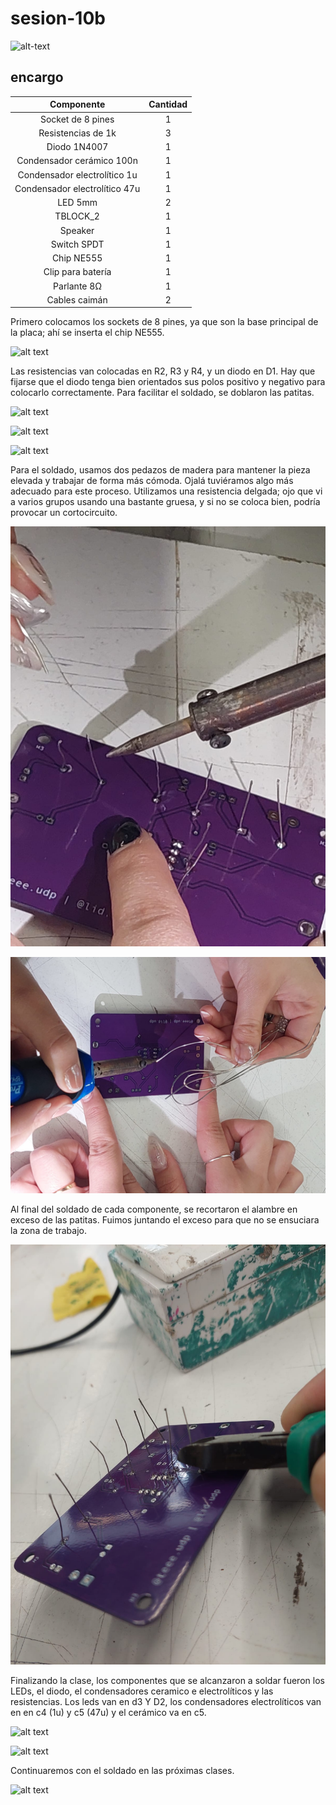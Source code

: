 # sesion-10b


![alt-text](./archivos/tme-10b-apunte.png)

## encargo



|           Componente          | Cantidad |
|:-----------------------------:|:--------:|
| Socket de 8 pines             | 1        |
| Resistencias de 1k            | 3        |
| Diodo 1N4007                  | 1        |
| Condensador cerámico 100n     | 1        |
| Condensador electrolítico 1u  | 1        |
| Condensador electrolítico 47u | 1        |
| LED 5mm                       | 2        |
| TBLOCK_2                      | 1        |
| Speaker                       | 1        |
| Switch SPDT                   | 1        |
| Chip NE555                    | 1        |
| Clip para batería             | 1        |
| Parlante 8Ω                   | 1        |
| Cables caimán                 | 2        |



Primero colocamos los sockets de 8 pines, ya que son la base principal de la placa; ahí se inserta el chip NE555.

![alt text](./archivos/tarejta-sola-entera.jpeg)

Las resistencias van colocadas en R2, R3 y R4, y un diodo en D1. Hay que fijarse que el diodo tenga bien orientados sus polos positivo y negativo para colocarlo correctamente. Para facilitar el soldado, se doblaron las patitas.

![alt text](./archivos/tarjeta-con-dedosyclip-diagonal.jpeg)

![alt text](./archivos/tarjeta-con-dedos-entera.jpeg)

![alt text](./archivos/tarjeta-morada-acostada-condospinzasmetalicas.jpeg)

Para el soldado, usamos dos pedazos de madera para mantener la pieza elevada y trabajar de forma más cómoda. Ojalá tuviéramos algo más adecuado para este proceso. Utilizamos una resistencia delgada; ojo que vi a varios grupos usando una bastante gruesa, y si no se coloca bien, podría provocar un cortocircuito.

![alt text](./archivos/hombreconlentes-manipulandolatarjetaconunguanteyundestornilladorparecejpg.jpeg)

![alt text](./archivos/tarjeta-morada-acostada-hilometalicosostenidopordedosconguantes.jpeg)

Al final del soldado de cada componente, se recortaron el alambre en exceso de las patitas. Fuimos juntando el exceso para que no se ensuciara la zona de trabajo.

![alt text](./archivos/alicateazul-con-tarjetamoradajpg.jpeg)

Finalizando la clase, los componentes que se alcanzaron a soldar fueron los LEDs, el diodo, el condensadores ceramico e electrolíticos y las resistencias. Los leds van en d3 Y D2, los condensadores electrolíticos van en en c4 (1u) y c5 (47u) y el cerámico va en c5.

![alt text](./archivos/tarjeta-morada-acostada-muy-cerca-de-la-camara.jpeg)

![alt text](./archivos/tarjeta-morada-acostada-cerca-de-la-camara.jpeg)

Continuaremos con el soldado en las próximas clases.

![alt text](./archivos/tarjeta-morada-con-fondo-durazno.jpeg)

